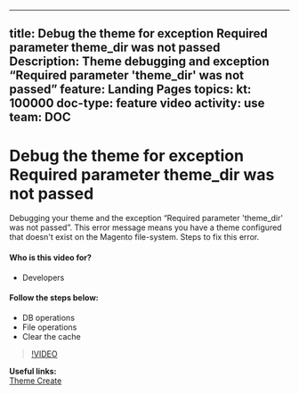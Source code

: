
---
title: Debug the theme for exception Required parameter theme_dir was not passed
Description: Theme debugging and exception “Required parameter 'theme_dir' was not passed” 
feature: Landing Pages
topics:
kt: 100000
doc-type: feature video
activity: use
team: DOC
---
# Debug the theme for exception Required parameter theme_dir was not passed

Debugging your theme and the exception “Required parameter 'theme_dir' was not passed”. This error message means you have a theme configured that doesn't exist on the Magento file-system. Steps to fix this error.

#### Who is this video for?
* Developers

#### Follow the steps below:
* DB operations
* File operations
* Clear the cache

>[!VIDEO](https://video.tv.adobe.com/v/35758)

**Useful links:**
<br/>
[Theme Create](https://devdocs.magento.com/guides/v2.4/frontend-dev-guide/themes/theme-create.html)
